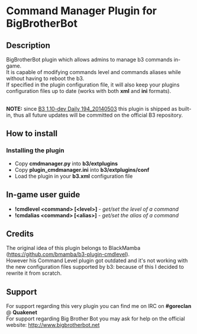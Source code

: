 Command Manager Plugin for BigBrotherBot
========================================

## Description

BigBrotherBot plugin which allows admins to manage b3 commands in-game.<br />
It is capable of modifying commands level and commands aliases while without having to reboot the b3.<br/>
If specified in the plugin configuration file, it will also keep your plugins configuration files up to date (works with both **xml** and **ini** formats).<br /><br />

**NOTE:** since [B3 1.10-dev Daily 194_20140503](http://files.cucurb.net/b3/daily/) this plugin is shipped as built-in, thus all future updates will be committed on the official B3 repository.


## How to install

### Installing the plugin

* Copy **cmdmanager.py** into **b3/extplugins**
* Copy **plugin_cmdmanager.ini** into **b3/extplugins/conf**
* Load the plugin in your **b3.xml** configuration file

## In-game user guide

* **!cmdlevel &lt;command&gt; [&lt;level&gt;]** - *get/set the level of a command*
* **!cmdalias &lt;command&gt; [&lt;alias&gt;]** - *get/set the alias of a command*

## Credits

The original idea of this plugin belongs to BlackMamba (https://github.com/bmamba/b3-plugin-cmdlevel).<br />
However his Command Level plugin got outdated and it's not working with the new configuration files supported by b3: because of this I decided to rewrite it from scratch.

## Support

For support regarding this very plugin you can find me on IRC on **#goreclan** @ **Quakenet**<br>
For support regarding Big Brother Bot you may ask for help on the official website: http://www.bigbrotherbot.net